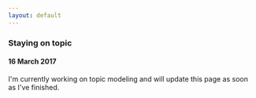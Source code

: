 ```yaml
---
layout: default
---
```

### Staying on topic
#### 16 March 2017

I'm currently working on topic modeling and will update this page as soon as I've finished.
